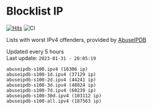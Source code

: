 # Blocklist IP

[![Hits](https://hits.seeyoufarm.com/api/count/incr/badge.svg?url=https%3A%2F%2Fgithub.com%2Fborestad%2Fblocklist-ip%2F&count_bg=%2379C83D&title_bg=%23555555&icon=&icon_color=%23E7E7E7&title=hits&edge_flat=false)](https://hits.seeyoufarm.com)  ![CI](https://img.shields.io/github/workflow/status/borestad/blocklist-ip/CI?style=flat-square)

Lists with worst IPv4 offenders, provided by [AbuseIPDB](https://www.abuseipdb.com/)

<!-- FOOTER-PLACEHOLDER -->
Updated every 5 hours<br>
Last update: `2023-01-31 - 20:05:19`
```
abuseipdb-s100.ipv4 (16306 ip)
abuseipdb-s100-1d.ipv4 (37129 ip)
abuseipdb-s100-2d.ipv4 (44241 ip)
abuseipdb-s100-3d.ipv4 (48824 ip)
abuseipdb-s100-7d.ipv4 (60239 ip)
abuseipdb-s100-30d.ipv4 (103112 ip)
abuseipdb-s100-all.ipv4 (187563 ip)
```
